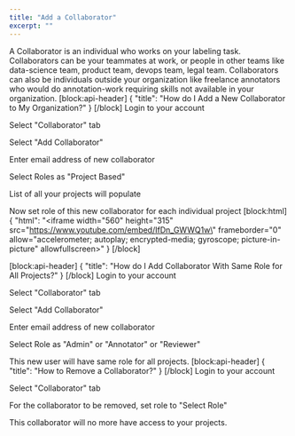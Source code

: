 ```yaml
---
title: "Add a Collaborator"
excerpt: ""
---
```

A Collaborator is an individual who works on your labeling task. Collaborators can be your teammates at work, or people in other teams like data-science team, product team, devops team, legal team. Collaborators can also be individuals outside your organization like freelance annotators who would do annotation-work requiring skills not available in your organization.
[block:api-header]
{
  "title": "How do I Add a New Collaborator to My Organization?"
}
[/block]
Login to your account

Select "Collaborator" tab

Select "Add Collaborator"

Enter email address of new collaborator

Select Roles as "Project Based"

List of all your projects will populate

Now set role of this new collaborator for each individual project
[block:html]
{
  "html": "<iframe width=\"560\" height=\"315\" src=\"https://www.youtube.com/embed/IfDn_GWWQ1w\" frameborder=\"0\" allow=\"accelerometer; autoplay; encrypted-media; gyroscope; picture-in-picture\" allowfullscreen></iframe>"
}
[/block]

[block:api-header]
{
  "title": "How do I Add Collaborator With Same Role for All Projects?"
}
[/block]
Login to your account

Select "Collaborator" tab

Select "Add Collaborator"

Enter email address of new collaborator

Select Role as "Admin" or "Annotator" or "Reviewer"

This new user will have same role for all projects.
[block:api-header]
{
  "title": "How to Remove a Collaborator?"
}
[/block]
Login to your account

Select "Collaborator" tab

For the collaborator to be removed, set role to "Select Role"

This collaborator will no more have access to your projects.